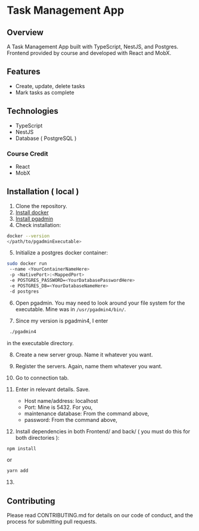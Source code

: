 # Task Management App

## Overview

A Task Management App built with TypeScript, NestJS, and Postgres.
Frontend provided by course and developed with React and MobX.

## Features

- Create, update, delete tasks
- Mark tasks as complete

## Technologies

- TypeScript
- NestJS
- Database ( PostgreSQL )

### Course Credit
   - React
   - MobX

## Installation ( local )

1. Clone the repository.
2. [Install docker](https://docs.docker.com/get-docker/)
3. [Install pgadmin](https://www.pgadmin.org/download/)
4. Check installation:
  
```bash
docker --version
</path/to/pgadminExecutable>
```

5. Initialize a postgres docker container:

```bash
sudo docker run
 --name <YourContainerNameHere>
 -p <NativePort>:<MappedPort>
 -e POSTGRES_PASSWORD=<YourDatabasePasswordHere>
 -e POSTGRES_DB=<YourDatabaseNameHere>
 -d postgres
```

6. Open pgadmin. You may need to look around your file system for the executable.
Mine was in `/usr/pgadmin4/bin/`.

7. Since my version is pgadmin4, I enter

```bash
 ./pgadmin4
```
in the executable directory.


8. Create a new server group. Name it whatever you want.
9. Register the servers. Again, name them whatever you want.
10. Go to connection tab.
11. Enter in relevant details. Save.
    - Host name/address: localhost
    - Port: Mine is 5432. For you, <NativePort>
    - maintenance database: From the command above, <YourDatabaseName>
    - password: From the command above, <YourDatabasePassword>

12. Install dependencies in both Frontend/ and back/ ( you must do this for both directories ):
   
```bash
npm install
```

or

```bash
yarn add
```
13. 









## Contributing

Please read CONTRIBUTING.md for details on our code of conduct, and the process for submitting pull requests.
